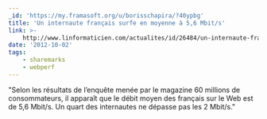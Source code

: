 ```yaml
---
_id: 'https://my.framasoft.org/u/borisschapira/?40ypbg'
title: 'Un internaute français surfe en moyenne à 5,6 Mbit/s'
link: >-
    http://www.linformaticien.com/actualites/id/26484/un-internaute-francais-surfe-en-moyenne-a-5-6-mbit-s.aspx
date: '2012-10-02'
tags:
    - sharemarks
    - webperf
---
```


<div class="markdown"><p>&quot;Selon les résultats de l’enquête menée par le magazine 60 millions de consommateurs, il apparaît que le débit moyen des français sur le Web est de 5,6 Mbit/s. Un quart des internautes ne dépasse pas les 2 Mbit/s.&quot;
</p></div>
